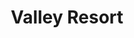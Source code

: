---
layout: location
title: Valley Resort
keywords: resort stay
cover_image: "/properties/Valley Resort/1.jpg"
images_src: Valley Resort
price: ₹2,999
area: Mudigere
rating: 5
description: Nestled amidst the rolling hills of the Western Ghats in Chikmagalur, Kalasa Valley Resort beckons you with a promise of serenity. Imagine a haven crafted in the true spirit of Malnad architecture, a cozy haven tucked away amongst verdant coffee plantations. Here, the valley unfolds before you, cradled between two majestic hills, a sparkling stream weaving its way through the heart of the estate. Breathe in the crisp mountain air, a welcome change from the city's clamor. Each day at Kalasa Valley Resort is a chance to reconnect with nature's rhythm. Wake up to the melody of birdsong, and spend your days exploring the whispering trails or simply soaking in the tranquility of your surroundings.  This picturesque escape is the perfect antidote to the everyday grind, offering a chance to unwind and rediscover the simple joys of life.
district: Chikmagalur
total-occupancy: 35
rooms: 6
stay-type: Resort
accomodation: [
    [Standard Room, 0, 0, shop],
    [Basic Room, 0, 0, house-door], 
    [Dormitory Room, 0, 0, shop]
]
pricing: [
    [BASIC PACKAGE, 2999, Stay | Activities | All Meals | Hi-tea | Veg Snacks],
]
ameneties: [
    [ fa-solid fa-utensils,Dining Hall],
    [ fa-solid fa-fire,Campfire],
    [ fa-solid fa-tv, TV],
    [ fa-solid fa-people-roof, Living Room],
    [ fa-solid fa-plug-circle-plus,Power Backup],
    [ fa-solid fa-square-parking,Parking],
    [ fa-solid fa-mug-hot,Kettle],
    [ fa-solid fa-shower ,Shower],
    [ fa-solid fa-hot-tub-person,Hot Water],
]
activities: [ 
    [ fa-solid fa-spoon,Badminton], 
    [ fa-solid fa-bridge,Burma Bridge],
    [ fa-solid fa-chess-knight,Chess], 
    [ fa-solid fa-person-walking-dashed-line-arrow-right,Net-walk],
    [ fa-solid fa-bullseye,Archery],
    [ fa-solid fa-bullseye,Dart Board],
    [ fa-solid fa-person-walking,Estate Walk], 
    [ fa-solid fa-baseball-bat-ball,Cricket],   
    [ fa-solid fa-arrow-trend-down,Zip Line],  
]
locations: [Hornadu Temple(4KM), Kyathanmakki Trekking(6KM), Gaaligudda Sunset Point(7KM), Amba Teertha(11KM), Kalaseshwara Temple(11KM), Surmane Water Falls]
breakfast: [Neer Dosa, item2, item3, item4]
lunch: [item1, item2, item3, item4]
dinner: [item1, item2, item3, item4]
tnc: ["Yes","Yes","Yes", "Yes", 12:00PM-11:00AM]
---